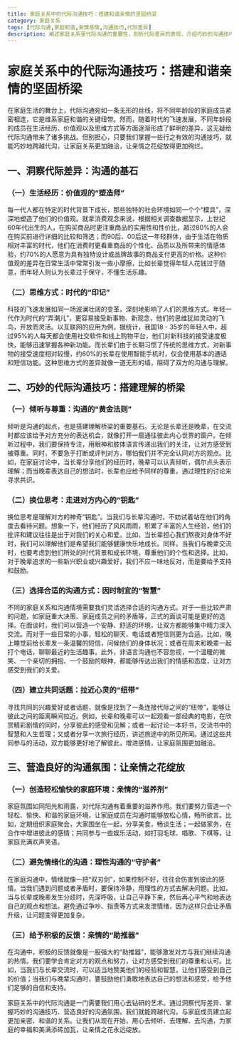 ```yaml
---
title: 家庭关系中的代际沟通技巧：搭建和谐亲情的坚固桥梁
category: 家庭关系
tags: [代际沟通,家庭和谐,亲情感情,沟通技巧,代际差异]
description: 阐述家庭关系里代际沟通的重要性，剖析代际差异的表现，介绍巧妙的沟通技巧并说明营造良好沟通氛围的方式，助力搭建和谐亲情的坚固桥梁。
---
```


# 家庭关系中的代际沟通技巧：搭建和谐亲情的坚固桥梁

在家庭生活的舞台上，代际沟通宛如一条无形的丝线，将不同年龄段的家庭成员紧密相连，它是维系家庭和谐的关键纽带。然而，随着时代的飞速发展，不同年龄段的成员在生活经历、价值观以及思维方式等方面逐渐形成了鲜明的差异，这无疑给代际沟通带来了诸多挑战。但别担心，只要我们掌握一些行之有效的沟通技巧，就能巧妙地跨越代沟，让家庭关系更加融洽，让亲情之花绽放得更加绚烂。

## 一、洞察代际差异：沟通的基石

### （一）生活经历：价值观的“塑造师”
每一代人都在特定的时代背景下成长，那些独特的社会环境如同一个个“模具”，深深地塑造了他们的价值观。就拿消费观念来说，根据相关调查数据显示，上世纪60年代出生的人，在购买商品时更注重商品的实用性和性价比，超过80%的人会在购买前进行详细的比较和筛选；而90后、00后这一年轻群体，由于生活在物质相对丰富的时代，他们在消费时更看重商品的个性化、品质以及所带来的情感体验，约70%的人愿意为具有独特设计或品牌故事的商品支付更高的价格。这种价值观的差异在日常生活中常常引发一些小摩擦，比如长辈觉得年轻人花钱过于随意，而年轻人则认为长辈过于保守，不懂生活乐趣。

### （二）思维方式：时代的“印记”
科技的飞速发展如同一场波澜壮阔的变革，深刻地影响了人们的思维方式。年轻一代作为时代的“弄潮儿”，更容易接受新事物、新观念，他们的思维犹如灵动的飞鸟，开放而灵活。以互联网的应用为例，据统计，我国18 - 35岁的年轻人中，超过95%的人每天都会使用社交软件和线上购物平台，他们对新科技的接受速度极快，能够迅速掌握各种新功能。而长辈们由于长期习惯了传统的思维方式，对新事物的接受速度相对较慢，约60%的长辈在使用智能手机时，仅会使用基本的通话和短信功能。这种思维方式的差异就像一道无形的墙，阻碍了双方的沟通与理解。

## 二、巧妙的代际沟通技巧：搭建理解的桥梁

### （一）倾听与尊重：沟通的“黄金法则”
倾听是沟通的起点，也是搭建理解桥梁的重要基石。无论是长辈还是晚辈，在交流时都应该给予对方充分的表达机会，就像打开一扇通往彼此内心世界的窗户。在倾听过程中，我们要保持专注，用眼神和肢体语言传递出我们的关注，让对方感受到被尊重。同时，不要急于打断或评判对方，哪怕我们并不完全认同对方的观点。比如，在家庭讨论中，当长辈分享他们的经历时，晚辈可以认真倾听，偶尔点头表示理解；而当晚辈表达自己的想法时，长辈也应给予同样的尊重，通过理性的讨论来寻求共识。

### （二）换位思考：走进对方内心的“钥匙”
换位思考是理解对方的神奇“钥匙”。当我们与长辈沟通时，不妨试着站在他们的角度去看待问题。想象一下，他们经历了风风雨雨，积累了丰富的人生经验，他们的批评和建议往往是出于对我们的关心和爱。比如，当长辈担心我们熬夜对身体不好时，我们可以理解他们是希望我们能够健康快乐地成长。同样，当我们与晚辈交流时，也要考虑到他们所处的时代背景和成长环境，尊重他们的个性和选择。比如，对于晚辈追求的一些新兴职业或兴趣爱好，我们不应一味地反对，而是要给予支持和鼓励。

### （三）选择合适的沟通方式：因时制宜的“智慧”
不同的家庭关系和沟通情境需要我们灵活选择合适的沟通方式。对于一些比较严肃的问题，如家庭重大决策、家庭成员之间的矛盾等，正式的面谈可能是更好的选择。在面谈时，我们可以营造一个安静、舒适的环境，让双方都能够集中精力深入交流。而对于一些日常的小事，轻松的聊天、电话或者短信则更为合适。比如，晚上睡觉前给长辈发一条温馨的短信，问候他们的身体状况；或者在周末和晚辈一起打个电话，聊聊最近的生活趣事。此外，非语言沟通也不容忽视，一个温暖的微笑、一个亲切的拥抱、一个鼓励的眼神，都能够传达出我们的情感和态度，让对方感受到我们的关爱。

### （四）建立共同话题：拉近心灵的“纽带”
寻找共同的兴趣爱好或者话题，就像是找到了一条连接代际之间的“纽带”，能够让彼此之间的距离瞬间拉近。例如，长辈和晚辈可以一起观看一部经典的电影，在欣赏精彩剧情的同时，分享彼此的感受和见解；或者一起讨论一本好书，交流书中的智慧和人生哲理；又或者分享一次旅行经历，讲述旅途中的所见所闻。通过这些共同参与的活动，双方能够更好地了解彼此，增进感情，让家庭氛围更加融洽。

## 三、营造良好的沟通氛围：让亲情之花绽放

### （一）创造轻松愉快的家庭环境：亲情的“滋养剂”
家庭氛围如同阳光和雨露，对代际沟通有着重要的滋养作用。我们要努力营造一个轻松、愉快、和谐的家庭环境，让家庭成员在沟通时能够放松心情，畅所欲言。比如，定期组织家庭聚会，大家围坐在一起，分享美食，畅谈生活；一起做家务，在合作中增进彼此的感情；共同参与一些娱乐活动，如打羽毛球、唱歌、下棋等，让家庭充满欢声笑语。

### （二）避免情绪化的沟通：理性沟通的“守护者”
在家庭沟通中，情绪就像一把“双刃剑”，如果控制不好，往往会伤害到彼此的感情。当我们遇到问题或者矛盾时，要保持冷静，用理性的方式去解决问题。比如，当与长辈或晚辈发生分歧时，先深呼吸，让自己平静下来，然后再心平气和地表达自己的观点和想法。避免通过争吵、指责等方式来发泄情绪，因为这样只会让矛盾升级，让问题变得更加复杂。

### （三）给予积极的反馈：亲情的“助推器”
在沟通中，积极的反馈就像是一股强大的“助推器”，能够激发对方与我们继续沟通的热情。我们要学会肯定对方的观点和努力，让对方感受到我们的尊重和认可。比如，当我们与长辈交流时，可以适当地赞美他们的经验和智慧，让他们感受到自己的价值；当我们与晚辈沟通时，要鼓励他们勇敢地表达自己的想法和感受，给予他们足够的自信和支持。

家庭关系中的代际沟通是一门需要我们用心去钻研的艺术。通过洞察代际差异、掌握巧妙的沟通技巧、营造良好的沟通氛围，我们就能跨越代沟，与家庭成员建立起更加亲密、和谐的关系。让我们从现在开始，用心去倾听、去理解、去沟通，为家庭的幸福和美满添砖加瓦，让亲情之花永远绽放。